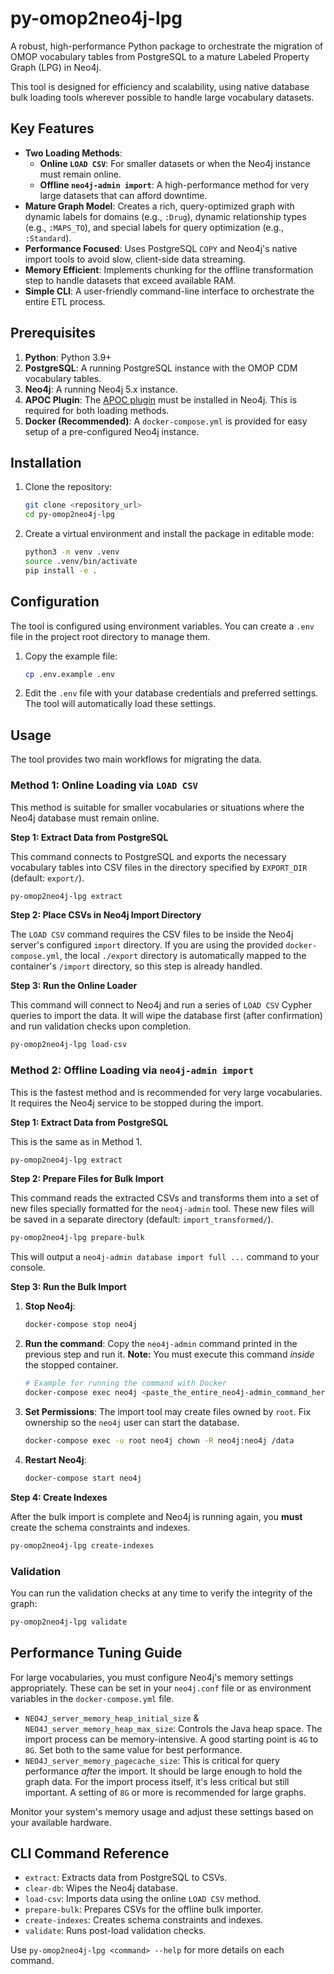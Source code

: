 # py-omop2neo4j-lpg

A robust, high-performance Python package to orchestrate the migration of OMOP vocabulary tables from PostgreSQL to a mature Labeled Property Graph (LPG) in Neo4j.

This tool is designed for efficiency and scalability, using native database bulk loading tools wherever possible to handle large vocabulary datasets.

## Key Features

- **Two Loading Methods**:
  - **Online `LOAD CSV`**: For smaller datasets or when the Neo4j instance must remain online.
  - **Offline `neo4j-admin import`**: A high-performance method for very large datasets that can afford downtime.
- **Mature Graph Model**: Creates a rich, query-optimized graph with dynamic labels for domains (e.g., `:Drug`), dynamic relationship types (e.g., `:MAPS_TO`), and special labels for query optimization (e.g., `:Standard`).
- **Performance Focused**: Uses PostgreSQL `COPY` and Neo4j's native import tools to avoid slow, client-side data streaming.
- **Memory Efficient**: Implements chunking for the offline transformation step to handle datasets that exceed available RAM.
- **Simple CLI**: A user-friendly command-line interface to orchestrate the entire ETL process.

## Prerequisites

1.  **Python**: Python 3.9+
2.  **PostgreSQL**: A running PostgreSQL instance with the OMOP CDM vocabulary tables.
3.  **Neo4j**: A running Neo4j 5.x instance.
4.  **APOC Plugin**: The [APOC plugin](https://neo4j.com/labs/apoc/) must be installed in Neo4j. This is required for both loading methods.
5.  **Docker (Recommended)**: A `docker-compose.yml` is provided for easy setup of a pre-configured Neo4j instance.

## Installation

1.  Clone the repository:
    ```bash
    git clone <repository_url>
    cd py-omop2neo4j-lpg
    ```
2.  Create a virtual environment and install the package in editable mode:
    ```bash
    python3 -m venv .venv
    source .venv/bin/activate
    pip install -e .
    ```

## Configuration

The tool is configured using environment variables. You can create a `.env` file in the project root directory to manage them.

1.  Copy the example file:
    ```bash
    cp .env.example .env
    ```
2.  Edit the `.env` file with your database credentials and preferred settings. The tool will automatically load these settings.

## Usage

The tool provides two main workflows for migrating the data.

### Method 1: Online Loading via `LOAD CSV`

This method is suitable for smaller vocabularies or situations where the Neo4j database must remain online.

**Step 1: Extract Data from PostgreSQL**

This command connects to PostgreSQL and exports the necessary vocabulary tables into CSV files in the directory specified by `EXPORT_DIR` (default: `export/`).

```bash
py-omop2neo4j-lpg extract
```

**Step 2: Place CSVs in Neo4j Import Directory**

The `LOAD CSV` command requires the CSV files to be inside the Neo4j server's configured `import` directory. If you are using the provided `docker-compose.yml`, the local `./export` directory is automatically mapped to the container's `/import` directory, so this step is already handled.

**Step 3: Run the Online Loader**

This command will connect to Neo4j and run a series of `LOAD CSV` Cypher queries to import the data. It will wipe the database first (after confirmation) and run validation checks upon completion.

```bash
py-omop2neo4j-lpg load-csv
```

### Method 2: Offline Loading via `neo4j-admin import`

This is the fastest method and is recommended for very large vocabularies. It requires the Neo4j service to be stopped during the import.

**Step 1: Extract Data from PostgreSQL**

This is the same as in Method 1.
```bash
py-omop2neo4j-lpg extract
```

**Step 2: Prepare Files for Bulk Import**

This command reads the extracted CSVs and transforms them into a set of new files specially formatted for the `neo4j-admin` tool. These new files will be saved in a separate directory (default: `import_transformed/`).

```bash
py-omop2neo4j-lpg prepare-bulk
```
This will output a `neo4j-admin database import full ...` command to your console.

**Step 3: Run the Bulk Import**

1.  **Stop Neo4j**:
    ```bash
    docker-compose stop neo4j
    ```
2.  **Run the command**: Copy the `neo4j-admin` command printed in the previous step and run it. **Note:** You must execute this command *inside* the stopped container.
    ```bash
    # Example for running the command with Docker
    docker-compose exec neo4j <paste_the_entire_neo4j-admin_command_here>
    ```
3.  **Set Permissions**: The import tool may create files owned by `root`. Fix ownership so the `neo4j` user can start the database.
    ```bash
    docker-compose exec -u root neo4j chown -R neo4j:neo4j /data
    ```
4.  **Restart Neo4j**:
    ```bash
    docker-compose start neo4j
    ```

**Step 4: Create Indexes**

After the bulk import is complete and Neo4j is running again, you **must** create the schema constraints and indexes.

```bash
py-omop2neo4j-lpg create-indexes
```

### Validation

You can run the validation checks at any time to verify the integrity of the graph:

```bash
py-omop2neo4j-lpg validate
```

## Performance Tuning Guide

For large vocabularies, you must configure Neo4j's memory settings appropriately. These can be set in your `neo4j.conf` file or as environment variables in the `docker-compose.yml` file.

-   `NEO4J_server_memory_heap_initial_size` & `NEO4J_server_memory_heap_max_size`: Controls the Java heap space. The import process can be memory-intensive. A good starting point is `4G` to `8G`. Set both to the same value for best performance.
-   `NEO4J_server_memory_pagecache_size`: This is critical for query performance *after* the import. It should be large enough to hold the graph data. For the import process itself, it's less critical but still important. A setting of `8G` or more is recommended for large graphs.

Monitor your system's memory usage and adjust these settings based on your available hardware.

## CLI Command Reference

-   `extract`: Extracts data from PostgreSQL to CSVs.
-   `clear-db`: Wipes the Neo4j database.
-   `load-csv`: Imports data using the online `LOAD CSV` method.
-   `prepare-bulk`: Prepares CSVs for the offline bulk importer.
-   `create-indexes`: Creates schema constraints and indexes.
-   `validate`: Runs post-load validation checks.

Use `py-omop2neo4j-lpg <command> --help` for more details on each command.
